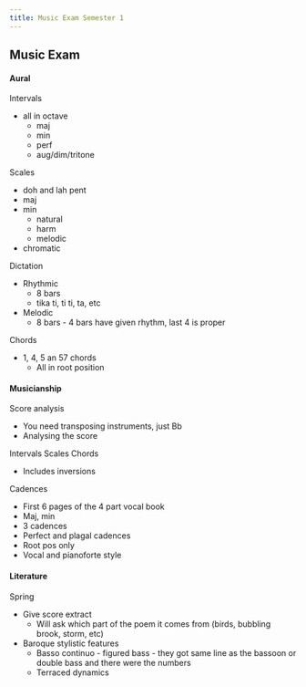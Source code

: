 ```yaml
---
title: Music Exam Semester 1
---
```


## Music Exam
#### Aural
Intervals
- all in octave
	- maj
	- min
	- perf
	- aug/dim/tritone

Scales
- doh and lah pent
- maj
- min
	- natural
	- harm
	- melodic
- chromatic

Dictation
- Rhythmic
	- 8 bars
	- tika ti, ti ti, ta, etc
- Melodic
	- 8 bars - 4 bars have given rhythm, last 4 is proper

Chords
- 1, 4, 5 an 57 chords
	- All in root position

#### Musicianship
Score analysis
- You need transposing instruments, just Bb
- Analysing the score

Intervals
Scales
Chords
- Includes inversions

Cadences
- First 6 pages of the 4 part vocal book
- Maj, min
- 3 cadences
- Perfect and plagal cadences
- Root pos only
- Vocal and pianoforte style

#### Literature
Spring
- Give score extract
	- Will ask which part of the poem it comes from (birds, bubbling brook, storm, etc)
- Baroque stylistic features
	- Basso continuo - figured bass - they got same line as the bassoon or double bass and there were the numbers
	- Terraced dynamics
